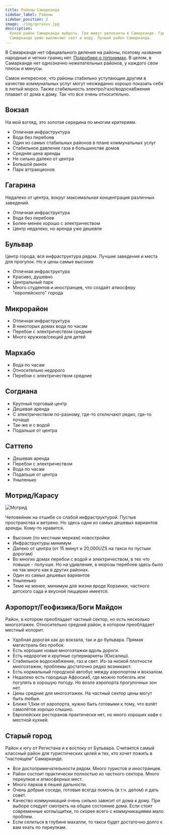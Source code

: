 ```yaml
---
title: Районы Самарканда
sidebar_label: Районы
sidebar_position: 2
image: ./img/qorasuv.jpg
description:
  Какой район Самарканда выбрать. Где живут релоканты в Самарканде. Где в
  Самарканде реже выключают свет и воду. Лучший район Самарканда.
---
```


<head>
  <title>Районы Самарканда</title>
  <meta property="og:title" content="Районы Самарканда" />
</head>

В Самарканде нет официального деления на районы, поэтому названия народные и
четких границ нет. [Подробнее о топонимах](../samarkand/toponyms.md). В целом, в
Самарканде нет однозначно нежелательных районов, у каждого свои плюсы и минусы.

Самое интересное, что районы стабильно уступающие другим в качестве коммунальных
услуг могут неожиданно хорошо показать себя в лютый мороз. Также стабильность
электро/газо/водоснабжения плавает от дома к дому. Так что все очень
относительно.

## Вокзал

На мой взгляд, это золотая середина по многим критериям.

- Отличная инфраструктура
- Вода без перебоев
- Один из самых стабильных районов в плане коммунальных услуг
- Стабильное давление газа в большинстве домов
- Средняя цена аренды
- Не сильно далеко от центра
- Большой рынок
- Парк аттракционов

## Гагарина

Недалеко от центра, вокруг максимальная концентрация различных заведений.

- Отличная инфраструктура
- Вода без перебоев
- Более-менее хорошо с электричеством
- Центр недалеко, но аренда уже дешевле

## Бульвар

Центр города, вся инфраструктура рядом. Лучшие заведения и места для прогулок.
Но и цены самые высокие

- Отличная инфраструктура
- Красиво, душевно
- Центральный парк
- Много студентов и иностранцев, что создаёт атмосферу "европейского" города

## Микрорайон

- Отличная инфраструктура
- В некоторых домах вода по часам
- Перебои с электричеством средние
- Много кружков/секций для детей

## Мархабо

- Вода по часам
- Относительно недорого
- Перебои с электричеством средние

## Согдиана

- Крупный торговый центр
- Дешевая аренда
- С электричеством по-разному, где-то отключают редко, где-то почаще
- Так-же и с водой
- Подальше от центра

## Саттепо

- Дешевая аренда
- Перебои с электричеством
- Вода по часам
- Подальше от центра
- Уныленько

## Мотрид/Карасу

![Мотрид](img/qorasuv.jpg)

Человейник на отшибе со слабой инфраструктурой. Пустые пространства и ветрено.
Но здесь одни из самых дешевых вариантов аренды. Кому-то нравится.

- Высокие (по местным меркам) новостройки
- Инфраструктуры минимум
- Далеко от центра (от 15 минут и 20,000UZS на такси по пустым дорогам)
- Во многих домах перебои с водой и электричеством, в тех что повыше - получше.
  Но на удивление, в морозы перебоев здесь было не так много как в других
  районах.
- Один из самых дешевых вариантов
- Уныленько
- Теме не менее, минимум для жизни вроде Корзинки, частного детского сада и
  вкусной пиццерии имеется.

## Аэропорт/Геофизика/Боги Майдон

Район, в котором преобладает частный сектор, но есть несколько многоэтажек.
Относительно средний район, в котором преобладает местный колорит.

- Удобная дорогая как до вокзала, так и до бульвара. Прямая магистраль без
  пробок.
- Есть хорошие новые многоэтажки вдоль дороги.
- Есть недорогие и крупные супермаркеты (Юксалиш).
- Стабильное водоснабжение, газ и свет. Из-за низкой плотности многоэтажек,
  проблемы достаточно редко возникают.
- Есть нормальный городской автобус между аэропортом и вокзалом.
- Недалеко есть городище Афросиаб, где можно побегать или погулять в хорошую
  погоду. Но возле аэропорта прогулочных зон нет.
- Цены средние для многоэтажек. На частный сектор цены могут быть любые.
- Ближе 1,5км от аэропорта, нужно быть готовыми к тому, что взлёт самолётов
  хорошо слышно.
- Европейских ресторанов практически нет, но много хороших кафе с местной
  кухней.

## Старый город

Район к югу от Регистана и к востоку от Бульвара. Считается самый классный район
для туристических целей и тех, кто хочет пожить в "настоящем" Самарканде.

- Все достопримечательности рядом. Много туристов и иностранцев.
- Район состоит практически полностью из частного сектора. Много переулков и
  атмосферных мест.
- Много парков в пешей дальности.
- Очень добрые соседи, готовые всегда помочь (в т.ч. делом) и дать совет.
- Качество коммуникаций очень сильно зависит от дома к дому. При выборе следует
  смотреть на общее состояние дома. Если стоят современные котлы\щитки, то
  скорее всего с коммуникациями мало проблем.
- Если селиться в глубине махалли, то такси будет достаточно долго к вам ехать
  по переулкам.
